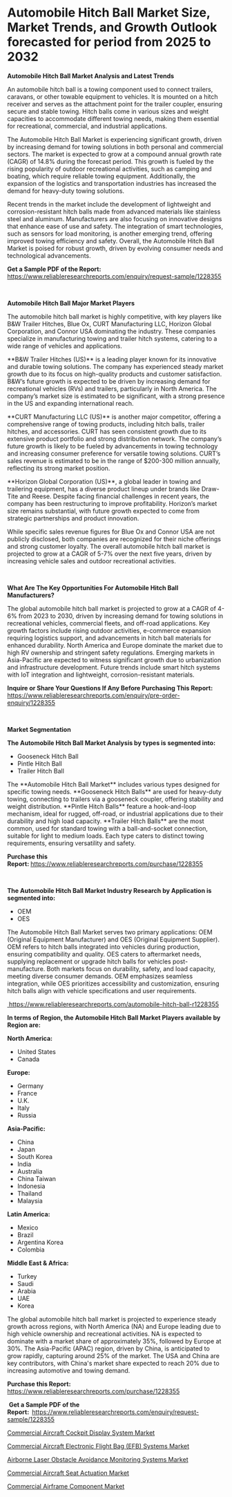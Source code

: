 <p><h1>Automobile Hitch Ball Market Size, Market Trends, and Growth Outlook forecasted for period from 2025 to 2032</h1></p><p><strong>Automobile Hitch Ball Market Analysis and Latest Trends</strong></p>
<p><p>An automobile hitch ball is a towing component used to connect trailers, caravans, or other towable equipment to vehicles. It is mounted on a hitch receiver and serves as the attachment point for the trailer coupler, ensuring secure and stable towing. Hitch balls come in various sizes and weight capacities to accommodate different towing needs, making them essential for recreational, commercial, and industrial applications.</p><p>The Automobile Hitch Ball Market is experiencing significant growth, driven by increasing demand for towing solutions in both personal and commercial sectors. The market is expected to grow at a compound annual growth rate (CAGR) of 14.8% during the forecast period. This growth is fueled by the rising popularity of outdoor recreational activities, such as camping and boating, which require reliable towing equipment. Additionally, the expansion of the logistics and transportation industries has increased the demand for heavy-duty towing solutions.</p><p>Recent trends in the market include the development of lightweight and corrosion-resistant hitch balls made from advanced materials like stainless steel and aluminum. Manufacturers are also focusing on innovative designs that enhance ease of use and safety. The integration of smart technologies, such as sensors for load monitoring, is another emerging trend, offering improved towing efficiency and safety. Overall, the Automobile Hitch Ball Market is poised for robust growth, driven by evolving consumer needs and technological advancements.</p></p>
<p><strong>Get a Sample PDF of the Report:&nbsp;</strong> <a href="https://www.reliableresearchreports.com/enquiry/request-sample/1228355?utm_campaign=118&utm_medium=2&utm_source=Github&utm_content=ia&utm_term=23012025&utm_id=automobile-hitch-ball">https://www.reliableresearchreports.com/enquiry/request-sample/1228355</a></p>
<p>&nbsp;</p>
<p><strong>Automobile Hitch Ball Major Market Players</strong></p>
<p><p>The automobile hitch ball market is highly competitive, with key players like B&W Trailer Hitches, Blue Ox, CURT Manufacturing LLC, Horizon Global Corporation, and Connor USA dominating the industry. These companies specialize in manufacturing towing and trailer hitch systems, catering to a wide range of vehicles and applications.</p><p>**B&W Trailer Hitches (US)** is a leading player known for its innovative and durable towing solutions. The company has experienced steady market growth due to its focus on high-quality products and customer satisfaction. B&W’s future growth is expected to be driven by increasing demand for recreational vehicles (RVs) and trailers, particularly in North America. The company’s market size is estimated to be significant, with a strong presence in the US and expanding international reach.</p><p>**CURT Manufacturing LLC (US)** is another major competitor, offering a comprehensive range of towing products, including hitch balls, trailer hitches, and accessories. CURT has seen consistent growth due to its extensive product portfolio and strong distribution network. The company’s future growth is likely to be fueled by advancements in towing technology and increasing consumer preference for versatile towing solutions. CURT’s sales revenue is estimated to be in the range of $200-300 million annually, reflecting its strong market position.</p><p>**Horizon Global Corporation (US)**, a global leader in towing and trailering equipment, has a diverse product lineup under brands like Draw-Tite and Reese. Despite facing financial challenges in recent years, the company has been restructuring to improve profitability. Horizon’s market size remains substantial, with future growth expected to come from strategic partnerships and product innovation.</p><p>While specific sales revenue figures for Blue Ox and Connor USA are not publicly disclosed, both companies are recognized for their niche offerings and strong customer loyalty. The overall automobile hitch ball market is projected to grow at a CAGR of 5-7% over the next five years, driven by increasing vehicle sales and outdoor recreational activities.</p></p>
<p>&nbsp;</p>
<p><strong>What Are The Key Opportunities For Automobile Hitch Ball Manufacturers?</strong></p>
<p><p>The global automobile hitch ball market is projected to grow at a CAGR of 4-6% from 2023 to 2030, driven by increasing demand for towing solutions in recreational vehicles, commercial fleets, and off-road applications. Key growth factors include rising outdoor activities, e-commerce expansion requiring logistics support, and advancements in hitch ball materials for enhanced durability. North America and Europe dominate the market due to high RV ownership and stringent safety regulations. Emerging markets in Asia-Pacific are expected to witness significant growth due to urbanization and infrastructure development. Future trends include smart hitch systems with IoT integration and lightweight, corrosion-resistant materials.</p></p>
<p><strong>Inquire or Share Your Questions If Any Before Purchasing This Report:</strong> <a href="https://www.reliableresearchreports.com/enquiry/pre-order-enquiry/1228355?utm_campaign=118&utm_medium=2&utm_source=Github&utm_content=ia&utm_term=23012025&utm_id=automobile-hitch-ball">https://www.reliableresearchreports.com/enquiry/pre-order-enquiry/1228355</a></p>
<p>&nbsp;</p>
<p><strong>Market Segmentation</strong></p>
<p><strong>The Automobile Hitch Ball Market Analysis by types is segmented into:</strong></p>
<p><ul><li>Gooseneck Hitch Ball</li><li>Pintle Hitch Ball</li><li>Trailer Hitch Ball</li></ul></p>
<p><p>The **Automobile Hitch Ball Market** includes various types designed for specific towing needs. **Gooseneck Hitch Balls** are used for heavy-duty towing, connecting to trailers via a gooseneck coupler, offering stability and weight distribution. **Pintle Hitch Balls** feature a hook-and-loop mechanism, ideal for rugged, off-road, or industrial applications due to their durability and high load capacity. **Trailer Hitch Balls** are the most common, used for standard towing with a ball-and-socket connection, suitable for light to medium loads. Each type caters to distinct towing requirements, ensuring versatility and safety.</p></p>
<p><strong>Purchase this Report:&nbsp;</strong><a href="https://www.reliableresearchreports.com/purchase/1228355?utm_campaign=118&utm_medium=2&utm_source=Github&utm_content=ia&utm_term=23012025&utm_id=automobile-hitch-ball">https://www.reliableresearchreports.com/purchase/1228355</a></p>
<p>&nbsp;</p>
<p><strong>The Automobile Hitch Ball Market Industry Research by Application is segmented into:</strong></p>
<p><ul><li>OEM</li><li>OES</li></ul></p>
<p><p>The Automobile Hitch Ball Market serves two primary applications: OEM (Original Equipment Manufacturer) and OES (Original Equipment Supplier). OEM refers to hitch balls integrated into vehicles during production, ensuring compatibility and quality. OES caters to aftermarket needs, supplying replacement or upgrade hitch balls for vehicles post-manufacture. Both markets focus on durability, safety, and load capacity, meeting diverse consumer demands. OEM emphasizes seamless integration, while OES prioritizes accessibility and customization, ensuring hitch balls align with vehicle specifications and user requirements.</p></p>
<p><a href="https://www.reliableresearchreports.com/automobile-hitch-ball-r1228355?utm_campaign=118&utm_medium=2&utm_source=Github&utm_content=ia&utm_term=23012025&utm_id=automobile-hitch-ball">&nbsp;https://www.reliableresearchreports.com/automobile-hitch-ball-r1228355</a></p>
<p><strong>In terms of Region, the Automobile Hitch Ball Market Players available by Region are:</strong></p>
<p>
    <p> <strong> North America: </strong>
        <ul>
            <li>United States</li>
            <li>Canada</li>
        </ul>
        </p> 
    <p> <strong> Europe: </strong>
        <ul>
            <li>Germany</li>
            <li>France</li>
            <li>U.K.</li>
            <li>Italy</li>
            <li>Russia</li>
        </ul>
        </p> 
    <p> <strong> Asia-Pacific: </strong>
        <ul>
            <li>China</li>
            <li>Japan</li>
            <li>South Korea</li>
            <li>India</li>
            <li>Australia</li>
            <li>China Taiwan</li>
            <li>Indonesia</li>
            <li>Thailand</li>
            <li>Malaysia</li>
        </ul>
        </p> 
    <p> <strong> Latin America: </strong>
        <ul>
            <li>Mexico</li>
            <li>Brazil</li>
            <li>Argentina Korea</li>
            <li>Colombia</li>
        </ul>
        </p> 
    <p> <strong> Middle East & Africa: </strong>
        <ul>
            <li>Turkey</li>
            <li>Saudi</li>
            <li>Arabia</li>
            <li>UAE</li>
            <li>Korea</li>
        </ul>
    </p>
    </p>
<p><p>The global automobile hitch ball market is projected to experience steady growth across regions, with North America (NA) and Europe leading due to high vehicle ownership and recreational activities. NA is expected to dominate with a market share of approximately 35%, followed by Europe at 30%. The Asia-Pacific (APAC) region, driven by China, is anticipated to grow rapidly, capturing around 25% of the market. The USA and China are key contributors, with China's market share expected to reach 20% due to increasing automotive and towing demand.</p></p>
<p><strong>Purchase this Report: </strong><a href="https://www.reliableresearchreports.com/purchase/1228355?utm_campaign=118&utm_medium=2&utm_source=Github&utm_content=ia&utm_term=23012025&utm_id=automobile-hitch-ball">https://www.reliableresearchreports.com/purchase/1228355</a></p>
<p>&nbsp;<strong>Get a Sample PDF of the Report:&nbsp;&nbsp;</strong><a href="https://www.reliableresearchreports.com/enquiry/request-sample/1228355?utm_campaign=118&utm_medium=2&utm_source=Github&utm_content=ia&utm_term=23012025&utm_id=automobile-hitch-ball">https://www.reliableresearchreports.com/enquiry/request-sample/1228355</a></p>
<p><strong></strong></p>
<p><p><a href="https://github.com/tambraunrue691969/Market-Research-Report-List-1/blob/main/commercial-aircraft-cockpit-display-system-market.md?utm_campaign=118&utm_medium=2&utm_source=Github&utm_content=ia&utm_term=23012025&utm_id=automobile-hitch-ball">Commercial Aircraft Cockpit Display System Market</a></p><p><a href="https://github.com/siobhanbusker813/Market-Research-Report-List-1/blob/main/commercial-aircraft-electronic-flight-bag-efb-systems-market.md?utm_campaign=118&utm_medium=2&utm_source=Github&utm_content=ia&utm_term=23012025&utm_id=automobile-hitch-ball">Commercial Aircraft Electronic Flight Bag (EFB) Systems Market</a></p><p><a href="https://github.com/oslieselotte2192/Market-Research-Report-List-1/blob/main/airborne-laser-obstacle-avoidance-monitoring-systems-market.md?utm_campaign=118&utm_medium=2&utm_source=Github&utm_content=ia&utm_term=23012025&utm_id=automobile-hitch-ball">Airborne Laser Obstacle Avoidance Monitoring Systems Market</a></p><p><a href="https://github.com/jeastefanowicz7816/Market-Research-Report-List-1/blob/main/commercial-aircraft-seat-actuation-market.md?utm_campaign=118&utm_medium=2&utm_source=Github&utm_content=ia&utm_term=23012025&utm_id=automobile-hitch-ball">Commercial Aircraft Seat Actuation Market</a></p><p><a href="https://github.com/tona7vba/Market-Research-Report-List-1/blob/main/commercial-airframe-component-market.md?utm_campaign=118&utm_medium=2&utm_source=Github&utm_content=ia&utm_term=23012025&utm_id=automobile-hitch-ball">Commercial Airframe Component Market</a></p></p>